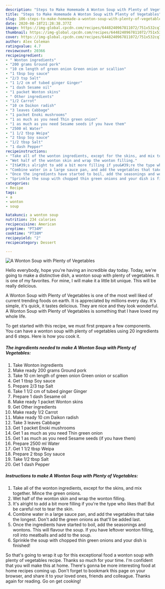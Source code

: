 ```yaml
---
description: "Steps to Make Homemade A Wonton Soup with Plenty of Vegetables"
title: "Steps to Make Homemade A Wonton Soup with Plenty of Vegetables"
slug: 106-steps-to-make-homemade-a-wonton-soup-with-plenty-of-vegetables
date: 2020-08-18T21:28:38.377Z
image: https://img-global.cpcdn.com/recipes/6448240967811072/751x532cq70/a-wonton-soup-with-plenty-of-vegetables-recipe-main-photo.jpg
thumbnail: https://img-global.cpcdn.com/recipes/6448240967811072/751x532cq70/a-wonton-soup-with-plenty-of-vegetables-recipe-main-photo.jpg
cover: https://img-global.cpcdn.com/recipes/6448240967811072/751x532cq70/a-wonton-soup-with-plenty-of-vegetables-recipe-main-photo.jpg
author: Alex Coleman
ratingvalue: 4.7
reviewcount: 20366
recipeingredient:
- " Wonton ingredients"
- "200 grams Ground pork"
- "10 cm length of green onion Green onion or scallion"
- "1 tbsp Soy sauce"
- "2/3 tsp Salt"
- "1 1/2 cm of tubed ginger Ginger"
- "1 dash Sesame oil"
- "1 packet Wonton skins"
- " Other ingredients"
- "1/2 Carrot"
- "10 cm Daikon radish"
- "3 leaves Cabbage"
- "1 packet Enoki mushrooms"
- "1 as much as you need Thin green onion"
- "1 as much as you need Sesame seeds if you have them"
- "2500 ml Water"
- "1 1/2 tbsp Weipa"
- "2 tbsp Soy sauce"
- "1/2 tbsp Salt"
- "1 dash Pepper"
recipeinstructions:
- "Take all of the wonton ingredients, except for the skins, and mix together. Mince the green onions."
- "Wet half of the wonton skin and wrap the wonton filling."
- "It&#39;s alright to add a bit more filling if you&#39;re the type who likes that! But be careful not to tear the skin."
- "Combine water in a large sauce pan, and add the vegetables that take the longest. Don&#39;t add the green onions as that&#39;ll be added last."
- "Once the ingredients have started to boil, add the seasonings and wontons. This will flavour the soup.  If you have leftover wonton filling, roll into meatballs and add to the soup."
- "Sprinkle the soup with chopped thin green onions and your dish is finished!"
categories:
- Recipe
tags:
- a
- wonton
- soup

katakunci: a wonton soup 
nutrition: 234 calories
recipecuisine: American
preptime: "PT34M"
cooktime: "PT38M"
recipeyield: "2"
recipecategory: Dessert

---
```



![A Wonton Soup with Plenty of Vegetables](https://img-global.cpcdn.com/recipes/6448240967811072/751x532cq70/a-wonton-soup-with-plenty-of-vegetables-recipe-main-photo.jpg)

Hello everybody, hope you're having an incredible day today. Today, we're going to make a distinctive dish, a wonton soup with plenty of vegetables. It is one of my favorites. For mine, I will make it a little bit unique. This will be really delicious.



A Wonton Soup with Plenty of Vegetables is one of the most well liked of current trending foods on earth. It is appreciated by millions every day. It's simple, it's quick, it tastes delicious. They are nice and they look wonderful. A Wonton Soup with Plenty of Vegetables is something that I have loved my whole life.


To get started with this recipe, we must first prepare a few components. You can have a wonton soup with plenty of vegetables using 20 ingredients and 6 steps. Here is how you cook it.

<!--inarticleads1-->

##### The ingredients needed to make A Wonton Soup with Plenty of Vegetables:

1. Take  Wonton ingredients
1. Make ready 200 grams Ground pork
1. Take 10 cm length of green onion Green onion or scallion
1. Get 1 tbsp Soy sauce
1. Prepare 2/3 tsp Salt
1. Take 1 1/2 cm of tubed ginger Ginger
1. Prepare 1 dash Sesame oil
1. Make ready 1 packet Wonton skins
1. Get  Other ingredients
1. Make ready 1/2 Carrot
1. Make ready 10 cm Daikon radish
1. Take 3 leaves Cabbage
1. Get 1 packet Enoki mushrooms
1. Get 1 as much as you need Thin green onion
1. Get 1 as much as you need Sesame seeds (if you have them)
1. Prepare 2500 ml Water
1. Get 1 1/2 tbsp Weipa
1. Prepare 2 tbsp Soy sauce
1. Take 1/2 tbsp Salt
1. Get 1 dash Pepper




<!--inarticleads2-->

##### Instructions to make A Wonton Soup with Plenty of Vegetables:

1. Take all of the wonton ingredients, except for the skins, and mix together. Mince the green onions.
1. Wet half of the wonton skin and wrap the wonton filling.
1. It&#39;s alright to add a bit more filling if you&#39;re the type who likes that! But be careful not to tear the skin.
1. Combine water in a large sauce pan, and add the vegetables that take the longest. Don&#39;t add the green onions as that&#39;ll be added last.
1. Once the ingredients have started to boil, add the seasonings and wontons. This will flavour the soup.  If you have leftover wonton filling, roll into meatballs and add to the soup.
1. Sprinkle the soup with chopped thin green onions and your dish is finished!




So that's going to wrap it up for this exceptional food a wonton soup with plenty of vegetables recipe. Thanks so much for your time. I'm confident that you will make this at home. There's gonna be more interesting food at home recipes coming up. Don't forget to bookmark this page on your browser, and share it to your loved ones, friends and colleague. Thanks again for reading. Go on get cooking!

